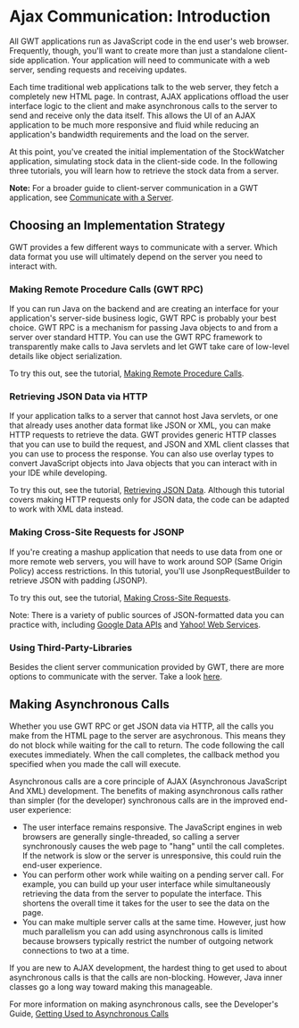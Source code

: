 Ajax Communication: Introduction
===

All GWT applications run as JavaScript code in the end user's web browser. Frequently, though, you'll want to create more than just a standalone client-side application. Your application will need to communicate with a web server, sending requests and receiving updates.

Each time traditional web applications talk to the web server, they fetch a completely new HTML page. In contrast, AJAX applications offload the user interface logic to the client and make asynchronous calls to the server to send and receive only the data itself. This allows the UI of an AJAX application to be much more responsive and fluid while reducing an application's bandwidth requirements and the load on the server.

At this point, you've created the initial implementation of the StockWatcher application, simulating stock data in the client-side code. In the following three tutorials, you will learn how to retrieve the stock data from a server.

**Note:** For a broader guide to client-server communication in a GWT application, see [Communicate with a Server](../DevGuideServerCommunication.html).

## Choosing an Implementation Strategy

GWT provides a few different ways to communicate with a server.
Which data format you use will ultimately depend on the server you need to interact with.

### Making Remote Procedure Calls (GWT RPC)

If you can run Java on the backend and are creating an interface for your application's server-side business logic, GWT RPC is probably your best choice.
GWT RPC is a mechanism for passing Java objects to and from a server over standard HTTP.
You can use the GWT RPC framework to transparently make calls to Java servlets and let GWT take care of low-level details like object serialization.

To try this out, see the tutorial, [Making Remote Procedure Calls](RPC.html).

### Retrieving JSON Data via HTTP

If your application talks to a server that cannot host Java servlets, or one that already uses another data format like JSON or XML, you can make HTTP requests to retrieve the data. GWT provides generic HTTP classes that you can use to build the request, and JSON and XML client classes that you can use to process the response. You can also use overlay types to convert JavaScript objects into Java objects that you can interact with in your IDE while developing.

To try this out, see the tutorial, [Retrieving JSON Data](JSON.html). Although this tutorial covers making HTTP requests only for JSON data, the code can be adapted to work with XML data instead.

### Making Cross-Site Requests for JSONP

If you're creating a mashup application that needs to use data from one or more remote web servers, you will have to work around SOP (Same Origin Policy) access restrictions. In this tutorial, you'll use JsonpRequestBuilder to retrieve JSON with padding (JSONP).

To try this out, see the tutorial, [Making Cross-Site Requests](Xsite.html).

Note: There is a variety of public sources of JSON-formatted data you can practice with, including [Google Data APIs](https://developers.google.com/gdata/) and [Yahoo! Web Services](http://developer.yahoo.com/).

### Using Third-Party-Libraries

Besides the client server communication provided by GWT, there are more options to communicate with the server. Take a look [here](/eco/com-and-more.html).

## Making Asynchronous Calls

Whether you use GWT RPC or get JSON data via HTTP, all the calls you make from the HTML page to the server are asychronous.
This means they do not block while waiting for the call to return.
The code following the call executes immediately.
When the call completes, the callback method you specified when you made the call will execute.

Asynchronous calls are a core principle of AJAX (Asynchronous JavaScript And XML) development.
The benefits of making asynchronous calls rather than simpler (for the developer) synchronous calls are in the improved end-user experience:

*   The user interface remains responsive.
The JavaScript engines in web browsers are generally single-threaded, so calling a server synchronously causes the web page to "hang" until the call completes. If the network is slow or the server is unresponsive, this could ruin the end-user experience.
*   You can perform other work while waiting on a pending server call.
For example, you can build up your user interface while simultaneously retrieving the data from the server to populate the interface. This shortens the overall time it takes for the user to see the data on the page.
*   You can make multiple server calls at the same time.
However, just how much parallelism you can add using asynchronous calls is limited because browsers typically restrict the number of outgoing network connections to two at a time.

If you are new to AJAX development, the hardest thing to get used to about asynchronous calls is that the calls are non-blocking. However, Java inner classes go a long way toward making this manageable.

For more information on making asynchronous calls, see the Developer's Guide, [Getting Used to Asynchronous Calls](../DevGuideServerCommunication.html#DevGuideGettingUsedToAsyncCalls)
